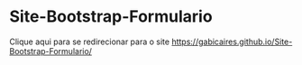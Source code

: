 # Site-Bootstrap-Formulario

Clique aqui para se redirecionar para o site
https://gabicaires.github.io/Site-Bootstrap-Formulario/
